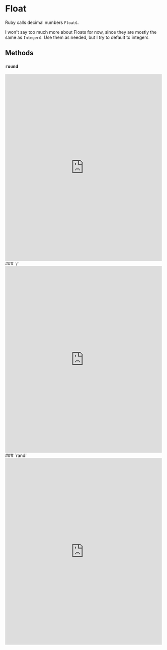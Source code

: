 
# Float
Ruby calls decimal numbers `Float`s.

 I won't say too much more about Floats for now, since they are mostly the same as `Integer`s. Use them as needed, but I try to default to integers.
## Methods
### `round`
<iframe frameborder="0" width="100%" height="600px" src="https://repl.it/student_embed/assignment/3055284/0e2ff70c9c6e5b17143ab956aa382510"></iframe>
### `/`
<iframe frameborder="0" width="100%" height="600px" src="https://repl.it/student_embed/assignment/3055287/9bfd51695d1309c88b7e802395190fed"></iframe>
### `rand`
<iframe frameborder="0" width="100%" height="600px" src="https://repl.it/student_embed/assignment/3055723/2eb9d4915e59ca47aa80c2391189915a"></iframe>
